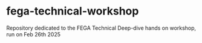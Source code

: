 # fega-technical-workshop
Repository dedicated to the FEGA Technical Deep-dive hands on workshop, run on Feb 26th 2025

